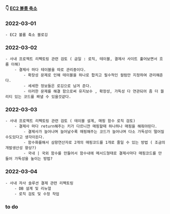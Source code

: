 #### 👇 [EC2 볼룸 축소](https://youngchang.tistory.com/entry/EC2-volume-%EC%B6%95%EC%86%8C-EBS) 
### 2022-03-01
    - EC2 볼룸 축소 블로깅
    
### 2022-03-02
    - 사내 프로젝트 리펙토링 관련 검토 ( 금일 : 로직, 테이블, 결제사 사이트 훑어보면서 흐름 이해)
        - 결제사 마다 테이블을 따로 관리중이다. 
            - 확장성 문제로 인해 테이블을 하나로 합치고 필수적인 컬럼만 지정하여 관리해준다.
            - 세세한 정보들은 로깅으로 남겨 준다.
            - 이러한 문제를 해결 함으로써 유지보수 , 확장성, 가독성 다 연관되어 좀 더 퀄리티 있는 코드를 짜낼 수 있을것같다.
    
### 2022-03-03
    - 사내 프로젝트 리펙토링 관련 검토 ( 테이블 설계, 매핑 함수 로직 검토)
        - 결제사 마다 return해주는 키가 다르니깐 매핑할때 하나하나 매핑을 해줘야된다.
            - 결제사가 늘어나며 늘어날수록 매핑해주는 코드가 늘어나며 다소 가독성이 떨어질수도있다고 생각이든다.
            - 함수화를해서 삼항연산자로 2개의 매핑코드를 1개로 줄일 수 있는 방법 ( 조금의 개발생산성 향상?)
            - 국내 | 국외 함수를 만들어서 함수내에 메서드형태로 결제사마다 매핑코드를 만들어 가독성을 높이는 방법?
            
### 2022-03-04
    - 사내 자사 솔루션 결제 관련 리펙토링
        - DB 설계 및 리뉴얼
        - 로직 검토 및 수정 작업
            
### to do
